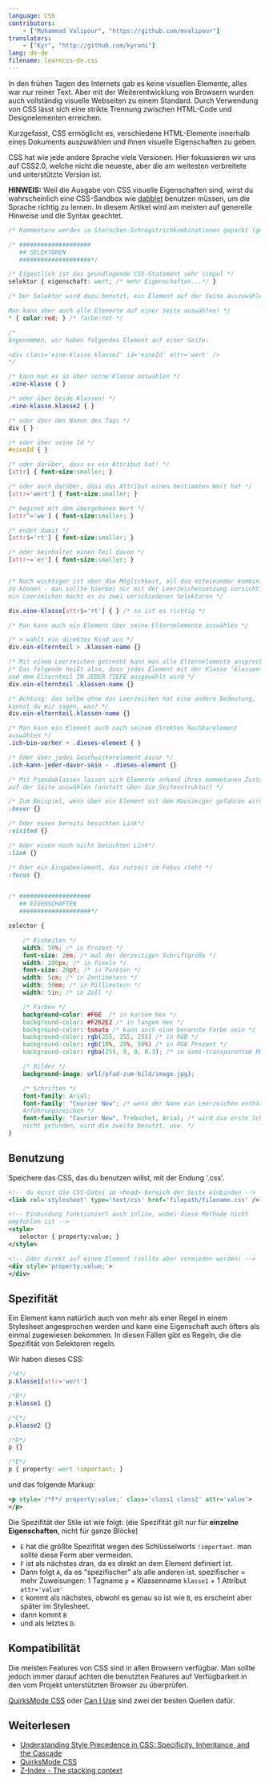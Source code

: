 ```yaml
---
language: CSS
contributors:
    - ["Mohammad Valipour", "https://github.com/mvalipour"]
translators:
    - ["Kyr", "http://github.com/kyrami"]
lang: de-de
filename: learncss-de.css
---
```


In den frühen Tagen des Internets gab es keine visuellen Elemente, alles war nur reiner Text. Aber mit der Weiterentwicklung von Browsern wurden auch vollständig visuelle Webseiten zu einem Standard.
Durch Verwendung von CSS lässt sich eine strikte Trennung zwischen HTML-Code und Designelementen erreichen.

Kurzgefasst, CSS ermöglicht es, verschiedene HTML-Elemente innerhalb eines Dokuments auszuwählen und ihnen visuelle Eigenschaften zu geben.

CSS hat wie jede andere Sprache viele Versionen. Hier fokussieren wir uns auf CSS2.0, welche nicht die neueste, aber die am weitesten verbreitete und unterstützte Version ist.

**HINWEIS:** Weil die Ausgabe von CSS visuelle Eigenschaften sind, wirst du wahrscheinlich eine CSS-Sandbox wie [dabblet](http://dabblet.com/) benutzen müssen, um die Sprache richtig zu lernen.
In diesem Artikel wird am meisten auf generelle Hinweise und die Syntax geachtet.


```css
/* Kommentare werden in Sternchen-Schrägstrichkombinationen gepackt (genauso wie hier!) */

/* ####################
   ## SELEKTOREN
   ####################*/

/* Eigentlich ist das grundlegende CSS-Statement sehr simpel */
selektor { eigenschaft: wert; /* mehr Eigenschaften...*/ }

/* Der Selektor wird dazu benutzt, ein Element auf der Seite auszuwählen.

Man kann aber auch alle Elemente auf einer Seite auswählen! */
* { color:red; } /* farbe:rot */

/*
Angenommen, wir haben folgendes Element auf einer Seite:

<div class='eine-klasse klasse2' id='eineId' attr='wert' />
*/

/* kann man es so über seine Klasse auswählen */
.eine-klasse { }

/* oder über beide Klassen! */
.eine-klasse.klasse2 { }

/* oder über den Namen des Tags */
div { }

/* oder über seine Id */
#eineId { }

/* oder darüber, dass es ein Attribut hat! */
[attr] { font-size:smaller; }

/* oder auch darüber, dass das Attribut einen bestimmten Wert hat */
[attr='wert'] { font-size:smaller; }

/* beginnt mit dem übergebenen Wert */
[attr^='we'] { font-size:smaller; }

/* endet damit */
[attr$='rt'] { font-size:smaller; }

/* oder beinhaltet einen Teil davon */
[attr~='er'] { font-size:smaller; }


/* Noch wichtiger ist aber die Möglichkeit, all das miteinander kombinieren
zu können - man sollte hierbei nur mit der Leerzeichensetzung vorsichtig sein,
ein Leerzeichen macht es zu zwei verschiedenen Selektoren */

div.eine-klasse[attr$='rt'] { } /* so ist es richtig */

/* Man kann auch ein Element über seine Elternelemente auswählen */

/* > wählt ein direktes Kind aus */
div.ein-elternteil > .klassen-name {}

/* Mit einem Leerzeichen getrennt kann man alle Elternelemente ansprechen */
/* Das folgende heißt also, dass jedes Element mit der Klasse 'klassen-name'
und dem Elternteil IN JEDER TIEFE ausgewählt wird */
div.ein-elternteil .klassen-name {}

/* Achtung: das selbe ohne das Leerzeichen hat eine andere Bedeutung,
kannst du mir sagen, was? */
div.ein-elternteil.klassen-name {}

/* Man kann ein Element auch nach seinem direkten Nachbarelement
auswählen */
.ich-bin-vorher + .dieses-element { }

/* Oder über jedes Geschwisterelement davor */
.ich-kann-jeder-davor-sein ~ .dieses-element {}

/* Mit Pseudoklassen lassen sich Elemente anhand ihres momentanen Zustands
auf der Seite auswählen (anstatt über die Seitenstruktur) */

/* Zum Beispiel, wenn über ein Element mit dem Mauszeiger gefahren wird */
:hover {}

/* Oder einen bereits besuchten Link*/
:visited {}

/* Oder einen noch nicht besuchten Link*/
:link {}

/* Oder ein Eingabeelement, das zurzeit im Fokus steht */
:focus {}


/* ####################
   ## EIGENSCHAFTEN
   ####################*/

selector {

    /* Einheiten */
    width: 50%; /* in Prozent */
    font-size: 2em; /* mal der derzeitigen Schriftgröße */
    width: 200px; /* in Pixeln */
    font-size: 20pt; /* in Punkten */
    width: 5cm; /* in Zentimetern */
    width: 50mm; /* in Millimetern */
    width: 5in; /* in Zoll */

    /* Farben */
    background-color: #F6E  /* in kurzem Hex */
    background-color: #F262E2 /* in langem Hex */
    background-color: tomato /* kann auch eine benannte Farbe sein */
    background-color: rgb(255, 255, 255) /* in RGB */
    background-color: rgb(10%, 20%, 50%) /* in RGB Prozent */
    background-color: rgba(255, 0, 0, 0.3); /* in semi-transparentem RGB */

    /* Bilder */
    background-image: url(/pfad-zum-bild/image.jpg);

    /* Schriften */
    font-family: Arial;
    font-family: "Courier New"; /* wenn der Name ein Leerzeichen enthält, kommt er in
    Anführungszeichen */
    font-family: "Courier New", Trebuchet, Arial; /* wird die erste Schriftart
    nicht gefunden, wird die zweite benutzt, usw. */
}
```

## Benutzung

Speichere das CSS, das du benutzen willst, mit der Endung '.css'.

```xml
<!-- du musst die CSS-Datei im <head>-bereich der Seite einbinden -->
<link rel='stylesheet' type='text/css' href='filepath/filename.css' />

<!-- Einbindung funktioniert auch inline, wobei diese Methode nicht
empfohlen ist -->
<style>
   selector { property:value; }
</style>

<!-- Oder direkt auf einem Element (sollte aber vermieden werden) -->
<div style='property:value;'>
</div>
```

## Spezifität

Ein Element kann natürlich auch von mehr als einer Regel in einem Stylesheet
angesprochen werden und kann eine Eigenschaft auch öfters als einmal zugewiesen
bekommen. In diesen Fällen gibt es Regeln, die die Spezifität von Selektoren regeln.

Wir haben dieses CSS:

```css
/*A*/
p.klasse1[attr='wert']

/*B*/
p.klasse1 {}

/*C*/
p.klasse2 {}

/*D*/
p {}

/*E*/
p { property: wert !important; }
```

und das folgende Markup:

```xml
<p style='/*F*/ property:value;' class='class1 class2' attr='value'>
</p>
```

Die Spezifität der Stile ist wie folgt:
(die Spezifität gilt nur für **einzelne Eigenschaften**, nicht für ganze Blöcke)

* `E` hat die größte Spezifität wegen des Schlüsselworts `!important`.
	man sollte diese Form aber vermeiden.
* `F` ist als nächstes dran, da es direkt an dem Element definiert ist.
* Dann folgt `A`, da es "spezifischer" als alle anderen ist.
	spezifischer = mehr Zuweisungen: 1 Tagname `p` +
	Klassenname `klasse1` + 1 Attribut `attr='value'`
* `C` kommt als nächstes, obwohl es genau so ist wie `B`,
	es erscheint aber später im Stylesheet.
* dann kommt `B`
* und als letztes `D`.

## Kompatibilität

Die meisten Features von CSS sind in allen Browsern verfügbar. Man sollte
jedoch immer darauf achten die benutzten Features auf Verfügbarkeit in den
vom Projekt unterstützten Browser zu überprüfen.

[QuirksMode CSS](http://www.quirksmode.org/css/) oder [Can I Use](http://caniuse.com/) sind zwei der besten Quellen dafür.

## Weiterlesen

* [Understanding Style Precedence in CSS: Specificity, Inheritance, and the Cascade](http://www.vanseodesign.com/css/css-specificity-inheritance-cascaade/)
* [QuirksMode CSS](http://www.quirksmode.org/css/)
* [Z-Index - The stacking context](https://developer.mozilla.org/en-US/docs/Web/Guide/CSS/Understanding_z_index/The_stacking_context)

